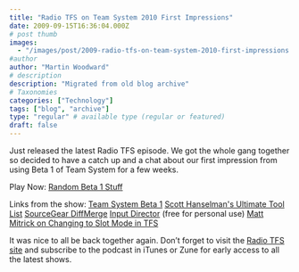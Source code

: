 ```yaml
---
title: "Radio TFS on Team System 2010 First Impressions"
date: 2009-09-15T16:36:04.000Z
# post thumb
images:
  - "/images/post/2009-radio-tfs-on-team-system-2010-first-impressions.jpg"
#author
author: "Martin Woodward"
# description
description: "Migrated from old blog archive"
# Taxonomies
categories: ["Technology"]
tags: ["blog", "archive"]
type: "regular" # available type (regular or featured)
draft: false
---
```


Just released the latest Radio TFS episode.  We got the whole gang together so decided to have a catch up and a chat about our first impression from using Beta 1 of Team System for a few weeks.     

Play Now: [Random Beta 1 Stuff](http://www.podtrac.com/pts/redirect.mp3/listen.radiotfs.com/radiotfs_026.mp3)   

Links from the show:     [Team System Beta 1](http://msdn.microsoft.com/en-us/teamsystem/dd819231.aspx)    [Scott Hanselman's Ultimate Tool List](http://www.hanselman.com/blog/ScottHanselmans2009UltimateDeveloperAndPowerUsersToolListForWindows.aspx)             [SourceGear DiffMerge](http://www.sourcegear.com/diffmerge/)        [Input Director](http://www.inputdirector.com/) (free for personal use)            [Matt Mitrick on Changing to Slot Mode in TFS](http://blogs.msdn.com/mitrik/archive/2009/05/28/changing-to-slot-mode-in-tfs-2010-version-control.aspx)   

It was nice to all be back together again.  Don’t forget to visit the [Radio TFS site](http://www.radiotfs.com) and subscribe to the podcast in iTunes or Zune for early access to all the latest shows.